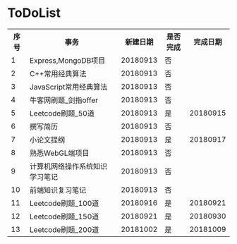 # ToDoList

<table>
<tr>
<th>序号</th>
<th>事务</th>
<th>新建日期</th>
<th>是否完成</th>
<th>完成日期</th>
</tr>
<tr>
<td>1</td>
<td>Express,MongoDB项目</td>
<td>20180913</td>
<td>否</td>
</tr>
<tr>
<td>2</td>
<td>C++常用经典算法</td>
<td>20180913</td>
<td>否</td>
</tr>
<tr>
<td>3</td>
<td>JavaScript常用经典算法</td>
<td>20180913</td>
<td>否</td>
</tr>
<tr>
<td>4</td>
<td>牛客网刷题_剑指offer</td>
<td>20180913</td>
<td>否</td>
</tr>
<tr>
<td>5</td>
<td>Leetcode刷题_50道</td>
<td>20180913</td>
<td>是</td>
<td>20180915</td>
</tr>
<tr>
<td>6</td>
<td>撰写简历</td>
<td>20180913</td>
<td>否</td>
</tr>
<tr>
<td>7</td>
<td>小论文提纲</td>
<td>20180913</td>
<td>是</td>
<td>20180917</td>
</tr>
<tr>
<td>8</td>
<td>熟悉WebGL端项目</td>
<td>20180913</td>
<td>否</td>
</tr>
<tr>
<td>9</td>
<td>计算机网络操作系统知识学习笔记</td>
<td>20180913</td>
<td>否</td>
</tr>
<tr>
<td>10</td>
<td>前端知识复习笔记</td>
<td>20180913</td>
<td>否</td>
</tr>
<tr>
<td>11</td>
<td>Leetcode刷题_100道</td>
<td>20180916</td>
<td>是</td>
<td>20180921</td>
</tr>
<tr>
<td>12</td>
<td>Leetcode刷题_150道</td>
<td>20180921</td>
<td>是</td>
<td>20180930</td>
</tr>
<tr>
<td>13</td>
<td>Leetcode刷题_200道</td>
<td>20181002</td>
<td>是</td>
<td>20181009</td>
</tr>
</table>